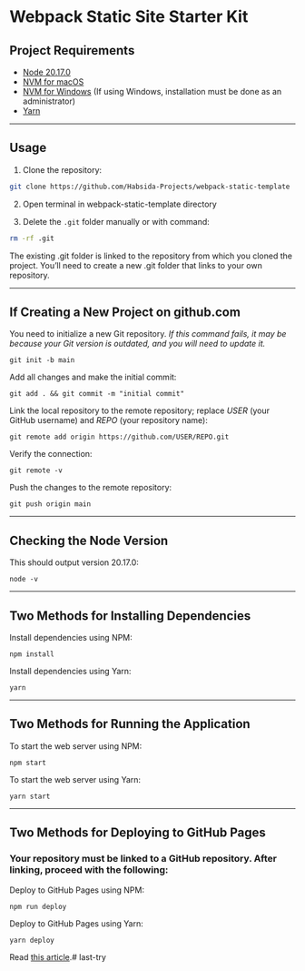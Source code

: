 # Webpack Static Site Starter Kit

## Project Requirements

- [Node 20.17.0](https://nodejs.org/en/download/package-manager)
- [NVM for macOS](https://tecadmin.net/install-nvm-macos-with-homebrew/)
- [NVM for Windows](https://github.com/coreybutler/nvm-windows/releases) (If using Windows, installation must be done as an administrator)
- [Yarn](https://yarnpkg.com/)

---

## Usage

1. Clone the repository:

```bash
git clone https://github.com/Habsida-Projects/webpack-static-template
```

2. Open terminal in webpack-static-template directory

3. Delete the `.git` folder manually or with command:

```bash
rm -rf .git
```

The existing .git folder is linked to the repository from which you cloned the project. You’ll need to create a new .git folder that links to your own repository.

---

## If Creating a New Project on github.com

You need to initialize a new Git repository. _If this command fails, it may be because your Git version is outdated, and you will need to update it._

```properties
git init -b main
```

Add all changes and make the initial commit:

```properties
git add . && git commit -m "initial commit"
```

Link the local repository to the remote repository; replace *USER* (your GitHub username) and *REPO* (your repository name):

```properties
git remote add origin https://github.com/USER/REPO.git
```

Verify the connection:

```properties
git remote -v
```

Push the changes to the remote repository:

```properties
git push origin main
```

---

## Checking the Node Version

This should output version 20.17.0:

```properties
node -v
```

---

## Two Methods for Installing Dependencies

Install dependencies using NPM:

```properties
npm install
```

Install dependencies using Yarn:

```properties
yarn
```

---

## Two Methods for Running the Application

To start the web server using NPM:

```properties
npm start
```

To start the web server using Yarn:

```properties
yarn start
```

---

## Two Methods for Deploying to GitHub Pages

### Your repository must be linked to a GitHub repository. After linking, proceed with the following:

Deploy to GitHub Pages using NPM:

```properties
npm run deploy
```

Deploy to GitHub Pages using Yarn:

```properties
yarn deploy
```

Read [this article](hhttps://dev.to/anitaparmar26/webpack-5-guide-for-beginners-314c).# last-try
